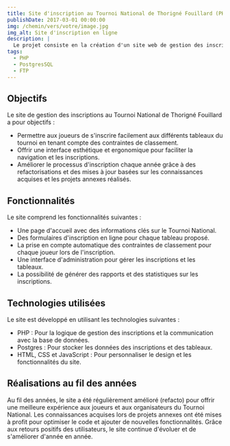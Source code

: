 ```yaml
---
title: Site d'inscription au Tournoi National de Thorigné Fouillard (PHP)
publishDate: 2017-03-01 00:00:00
img: /chemin/vers/votre/image.jpg
img_alt: Site d'inscription en ligne
description: |
  Le projet consiste en la création d'un site web de gestion des inscriptions au Tournoi National de Thorigné Fouillard en utilisant PHP et Postgres. Ce site permet aux joueurs de s'inscrire aux différents tableaux proposés tout en prenant en compte les contraintes de classement pour participer à ces tableaux. Depuis sa mise en place, le site est utilisé chaque année avec de très bons retours. Contrairement aux autres clubs qui utilisent souvent des solutions moins esthétiques comme Google Forms ou des plugins WordPress, ce site offre une interface conviviale et personnalisée pour les inscriptions.
tags:
  - PHP
  - PostgresSQL
  - FTP
---
```


## Objectifs

Le site de gestion des inscriptions au Tournoi National de Thorigné Fouillard a pour objectifs :

- Permettre aux joueurs de s'inscrire facilement aux différents tableaux du tournoi en tenant compte des contraintes de classement.
- Offrir une interface esthétique et ergonomique pour faciliter la navigation et les inscriptions.
- Améliorer le processus d'inscription chaque année grâce à des refactorisations et des mises à jour basées sur les connaissances acquises et les projets annexes réalisés.

## Fonctionnalités

Le site comprend les fonctionnalités suivantes :
- Une page d'accueil avec des informations clés sur le Tournoi National.
- Des formulaires d'inscription en ligne pour chaque tableau proposé.
- La prise en compte automatique des contraintes de classement pour chaque joueur lors de l'inscription.
- Une interface d'administration pour gérer les inscriptions et les tableaux.
- La possibilité de générer des rapports et des statistiques sur les inscriptions.

## Technologies utilisées

Le site est développé en utilisant les technologies suivantes :
- PHP : Pour la logique de gestion des inscriptions et la communication avec la base de données.
- Postgres : Pour stocker les données des inscriptions et des tableaux.
- HTML, CSS et JavaScript : Pour personnaliser le design et les fonctionnalités du site.

## Réalisations au fil des années

Au fil des années, le site a été régulièrement amélioré (refacto) pour offrir une meilleure expérience aux joueurs et aux organisateurs du Tournoi National. Les connaissances acquises lors de projets annexes ont été mises à profit pour optimiser le code et ajouter de nouvelles fonctionnalités. Grâce aux retours positifs des utilisateurs, le site continue d'évoluer et de s'améliorer d'année en année.